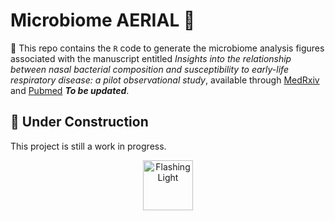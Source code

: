 # Microbiome AERIAL 🧬 

📌 This repo contains the `R` code to generate the microbiome analysis figures associated with the manuscript entitled *Insights into the relationship between nasal bacterial composition and susceptibility to early-life respiratory disease: a pilot observational study*, available through [MedRxiv](https://www.medrxiv.org/) and [Pubmed](https://pubmed.ncbi.nlm.nih.gov/) **_To be updated_**.


## 🚧 Under Construction
This project is still a work in progress.


<p align="center">
  <img src="https://media.giphy.com/media/xT0xeJpnrWC4XWblEk/giphy.gif" width="80" alt="Flashing Light">
</p>

